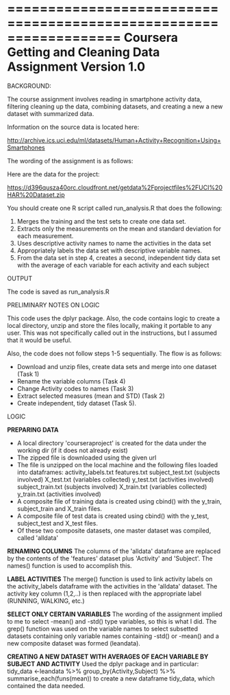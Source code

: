 ==================================================================
Coursera Getting and Cleaning Data Assignment
Version 1.0
==================================================================

BACKGROUND:

The course assignment involves reading in smartphone activity data, filtering cleaning up the data, combining datasets, and creating a new
a new dataset with summarized data.

Information on the source data is located here:

http://archive.ics.uci.edu/ml/datasets/Human+Activity+Recognition+Using+Smartphones 

The wording of the assignment is as follows:

Here are the data for the project: 

https://d396qusza40orc.cloudfront.net/getdata%2Fprojectfiles%2FUCI%20HAR%20Dataset.zip 

 You should create one R script called run_analysis.R that does the following:
 
1.   Merges the training and the test sets to create one data set.
2.  Extracts only the measurements on the mean and standard deviation for each measurement. 
3.  Uses descriptive activity names to name the activities in the data set
4.  Appropriately labels the data set with descriptive variable names. 
5. From the data set in step 4, creates a second, independent tidy data set with the average of each variable for each activity and each subject


OUTPUT

The code is saved as run_analysis.R

PRELIMINARY NOTES ON LOGIC

This code uses the dplyr package. Also, the code contains logic to create a local directory, unzip and store the files locally,
making it portable to any user. This was not specifically called out in the instructions, but I assumed that it would be useful.

Also, the code does not follow steps 1-5 sequentially. The flow is as follows:

 -  Download and unzip files, create data sets and merge into one dataset (Task 1)
 -  Rename the variable columns (Task 4)
 -  Change Activity codes to names (Task 3)
 -  Extract selected measures (mean and STD) (Task 2)
 -  Create independent, tidy dataset (Task 5).
 
 LOGIC
 
 **PREPARING DATA**
 - A local directory 'courseraproject' is created for the data under the working dir (if it does not already exist)
 - The zipped file is downloaded using the given url
 - The file is unzipped on the local machine and the following files loaded into dataframes:
       activity_labels.txt
       features.txt
       subject_test.txt (subjects involved)
       X_test.txt (variables collected)
       y_test.txt (activities involved)
       subject_train.txt (subjects involved)
       X_train.txt (variables collected)
       y_train.txt (activities involved)
- A composite file of training data is created using cbind() with the y_train, subject_train and X_train files.
-  A composite file of test data is created using cbind() with the y_test, subject_test and X_test files.
- Of these two composite datasets, one master dataset was compiled, called 'alldata'

**RENAMING COLUMNS**
The columns of the 'alldata' dataframe are replaced by the contents of the 'features' dataset plus 'Activity' and 'Subject'.
The names() function is used to accomplish this.

**LABEL ACTIVITIES**
The merge() function is used to link activity labels on the activity_labels dataframe with the activities in the 'alldata' dataset.
The activity key column (1,2,..) is then replaced with the appropriate label (RUNNING, WALKING, etc.)

**SELECT ONLY CERTAIN VARIABLES**
The wording of the assignment implied to me to select -mean() and -std() type variables, so this is what I did.
The grep() function was used on the variable names to select subsetted datasets containing only variable names
containing -std() or -mean() and a new composite dataset was formed (leandata).

**CREATING A NEW DATASET WITH AVERAGES OF EACH VARIABLE BY SUBJECT AND ACTIVITY**
Used the dplyr package and in particular:
tidy_data <-leandata %>% group_by(Activity,Subject) %>% summarise_each(funs(mean))
to create a new dataframe tidy_data, which contained the data needed.
 
